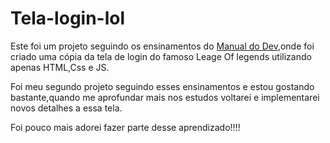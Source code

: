 # Tela-login-lol

<p>Este foi um projeto seguindo os ensinamentos do <a href="https://www.youtube.com/c/ManualdoDev">Manual do Dev</a>,onde foi criado uma cópia da tela de login do famoso Leage Of legends utilizando apenas HTML,Css e JS.</p>

<p>Foi meu segundo projeto seguindo esses ensinamentos e estou gostando bastante,quando me aprofundar mais nos estudos voltarei e implementarei novos detalhes a essa tela.</p>

<p>Foi pouco mais adorei fazer parte desse aprendizado!!!!</p>